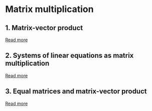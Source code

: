 # Matrix multiplication

## 1. Matrix-vector product

[Read more](./0001-matrix-vector-product.md)

## 2. Systems of linear equations as matrix multiplication

[Read more](./0002-system-of-linear-equations-as-matrix-multiplication.md)

## 3. Equal matrices and matrix-vector product

[Read more](./0003-equal-matrices-and-matrix-vector-product.md)